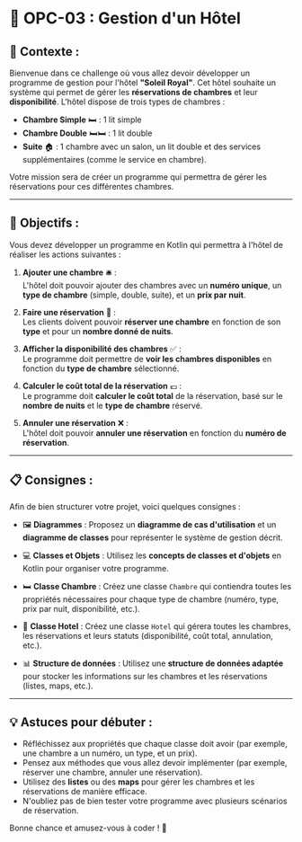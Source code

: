 # 🏨 OPC-03 : Gestion d'un Hôtel

## 📄 Contexte :
Bienvenue dans ce challenge où vous allez devoir développer un programme de gestion pour l'hôtel **"Soleil Royal"**. Cet hôtel souhaite un système qui permet de gérer les **réservations de chambres** et leur **disponibilité**. L'hôtel dispose de trois types de chambres :

- **Chambre Simple** 🛏️ : 1 lit simple
- **Chambre Double** 🛏️🛏️ : 1 lit double
- **Suite** 🏠 : 1 chambre avec un salon, un lit double et des services supplémentaires (comme le service en chambre).

Votre mission sera de créer un programme qui permettra de gérer les réservations pour ces différentes chambres.

---

## 🎯 Objectifs :
Vous devez développer un programme en Kotlin qui permettra à l'hôtel de réaliser les actions suivantes :

1. **Ajouter une chambre** 🛎️ :  
   L'hôtel doit pouvoir ajouter des chambres avec un **numéro unique**, un **type de chambre** (simple, double, suite), et un **prix par nuit**.

2. **Faire une réservation** 📅 :  
   Les clients doivent pouvoir **réserver une chambre** en fonction de son **type** et pour un **nombre donné de nuits**.

3. **Afficher la disponibilité des chambres** ✅ :  
   Le programme doit permettre de **voir les chambres disponibles** en fonction du **type de chambre** sélectionné.

4. **Calculer le coût total de la réservation** 💶 :  
   Le programme doit **calculer le coût total** de la réservation, basé sur le **nombre de nuits** et le **type de chambre** réservé.

5. **Annuler une réservation** ❌ :  
   L'hôtel doit pouvoir **annuler une réservation** en fonction du **numéro de réservation**.

---

## 📋 Consignes :
Afin de bien structurer votre projet, voici quelques consignes :

- 🖼️ **Diagrammes** : Proposez un **diagramme de cas d'utilisation** et un **diagramme de classes** pour représenter le système de gestion décrit.
  
- 💻 **Classes et Objets** : Utilisez les **concepts de classes et d'objets** en Kotlin pour organiser votre programme.
  
- 🛏️ **Classe Chambre** : Créez une classe `Chambre` qui contiendra toutes les propriétés nécessaires pour chaque type de chambre (numéro, type, prix par nuit, disponibilité, etc.).
  
- 🏨 **Classe Hotel** : Créez une classe `Hotel` qui gérera toutes les chambres, les réservations et leurs statuts (disponibilité, coût total, annulation, etc.).

- 📊 **Structure de données** : Utilisez une **structure de données adaptée** pour stocker les informations sur les chambres et les réservations (listes, maps, etc.).

---

## 💡 Astuces pour débuter :
- Réfléchissez aux propriétés que chaque classe doit avoir (par exemple, une chambre a un numéro, un type, et un prix).
- Pensez aux méthodes que vous allez devoir implémenter (par exemple, réserver une chambre, annuler une réservation).
- Utilisez des **listes** ou des **maps** pour gérer les chambres et les réservations de manière efficace.
- N'oubliez pas de bien tester votre programme avec plusieurs scénarios de réservation.

Bonne chance et amusez-vous à coder ! 🎉
